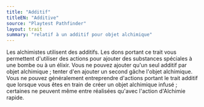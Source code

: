 ```yaml
---
title: "Additif"
titleEN: "Additive"
source: "Playtest Pathfinder"
layout: trait
summary: "relatif à un additif pour objet alchimique"
---
```


Les alchimistes utilisent des additifs. Les dons portant ce trait vous permettent d'utiliser des actions pour ajouter des substances spéciales à une bombe ou à un élixir. Vous ne pouvez ajouter qu'un seul additif par objet alchimique ; tenter d'en ajouter un second gâche l'objet alchimique. Vous ne pouvez généralement entreprendre d'actions portant le trait additif que lorsque vous êtes en train de créer un objet alchimique infusé ; certaines ne peuvent même entre réalisées qu'avec l'action d'Alchimie rapide.


